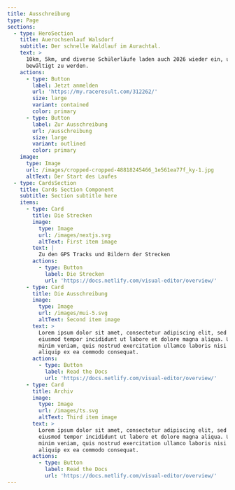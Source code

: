 ```yaml
---
title: Ausschreibung
type: Page
sections:
  - type: HeroSection
    title: Auerochsenlauf Walsdorf
    subtitle: Der schnelle Waldlauf im Aurachtal.
    text: >
      10km, 5km, und diverse Schülerläufe laden auch 2026 wieder ein, um
      bewältigt zu werden.
    actions:
      - type: Button
        label: Jetzt anmelden
        url: 'https://my.raceresult.com/312262/'
        size: large
        variant: contained
        color: primary
      - type: Button
        label: Zur Ausschreibung
        url: /ausschreibung
        size: large
        variant: outlined
        color: primary
    image:
      type: Image
      url: /images/cropped-cropped-48818245466_1e561ea77f_ky-1.jpg
      altText: Der Start des Laufes
  - type: CardsSection
    title: Cards Section Component
    subtitle: Section subtitle here
    items:
      - type: Card
        title: Die Strecken
        image:
          type: Image
          url: /images/nextjs.svg
          altText: First item image
        text: |
          Zu den GPS Tracks und Bildern der Strecken
        actions:
          - type: Button
            label: Die Strecken
            url: 'https://docs.netlify.com/visual-editor/overview/'
      - type: Card
        title: Die Ausschreibung
        image:
          type: Image
          url: /images/mui-5.svg
          altText: Second item image
        text: >
          Lorem ipsum dolor sit amet, consectetur adipiscing elit, sed do
          eiusmod tempor incididunt ut labore et dolore magna aliqua. Ut enim ad
          minim veniam, quis nostrud exercitation ullamco laboris nisi ut
          aliquip ex ea commodo consequat.
        actions:
          - type: Button
            label: Read the Docs
            url: 'https://docs.netlify.com/visual-editor/overview/'
      - type: Card
        title: Archiv
        image:
          type: Image
          url: /images/ts.svg
          altText: Third item image
        text: >
          Lorem ipsum dolor sit amet, consectetur adipiscing elit, sed do
          eiusmod tempor incididunt ut labore et dolore magna aliqua. Ut enim ad
          minim veniam, quis nostrud exercitation ullamco laboris nisi ut
          aliquip ex ea commodo consequat.
        actions:
          - type: Button
            label: Read the Docs
            url: 'https://docs.netlify.com/visual-editor/overview/'
---
```

